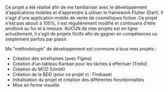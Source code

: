 Ce projet a été réalisé afin de me familiariser avec le développement d'applications mobiles et d'apprendre à utiliser le framework Flutter (Dart). Il s'agit d'une application mobile de vente de cosmétiques fictive. 
Ce projet n'est pas abouti à 100%, il est régulièrement modifié et continuera d'être amélioré au fur et à mesure. 
AUCUN de mes projets est en ligne actuellement, il s'agit de projets fictifs afin de gagner en compétences ou simplement parfois par plaisir. 

Ma "méthodologie" de développement est commune à tous mes projets : 
- Création des wireframes (avec Figma)
- Création d'un tableau Kanban pour les tâches à effectuer (Trello)
- Création du MCD (Umlet)
- Création de la BDD (pour ce projet ci : Firebase)
- Initialisation du projet et création des différentes fonctionnalités
- Mise en forme visuelle
  
